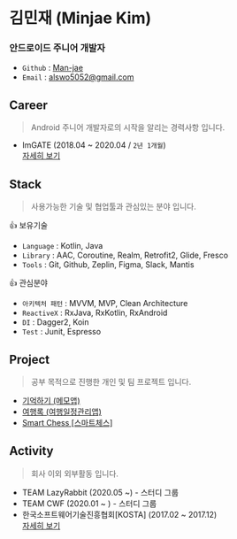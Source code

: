 # 김민재 (Minjae Kim)
### 안드로이드 주니어 개발자 
- `Github` : [Man-jae](https://github.com/Man-jae)
- `Email` : alswo5052@gmail.com


## Career
> Android 주니어 개발자로의 시작을 알리는 경력사항 입니다.
- ImGATE (2018.04 ~ 2020.04 / `2년 1개월`)  
[자세히 보기](career/career.md)


## Stack
> 사용가능한 기술 및 협업툴과 관심있는 분야 입니다.

👍 보유기술
- `Language` : Kotlin, Java
- `Library`  : AAC, Coroutine, Realm, Retrofit2, Glide, Fresco
- `Tools`    : Git, Github, Zeplin, Figma, Slack, Mantis

👍 관심분야
- `아키텍처 패턴` : MVVM, MVP, Clean Architecture
- `ReactiveX` : RxJava, RxKotlin, RxAndroid
- `DI` : Dagger2, Koin
- `Test` : Junit, Espresso


## Project
> 공부 목적으로 진행한 개인 및 팀 프로젝트 입니다.
- [기억하기 (메모앱)](https://github.com/Team-LazyRabbit/rememberize-android)
- [여행록 (여행일정관리앱)](https://github.com/CWT-Study/yeohanglog-android)
- [Smart Chess [스마트체스]](project/smartchess.md)


## Activity
> 회사 이외 외부활동 입니다.
- TEAM LazyRabbit (2020.05 ~) - 스터디 그룹
- TEAM CWF (2020.01 ~ ) - 스터디 그룹
- 한국소프트웨어기술진흥협회[KOSTA] (2017.02 ~ 2017.12)  
[자세히 보기](activity/activity.md)